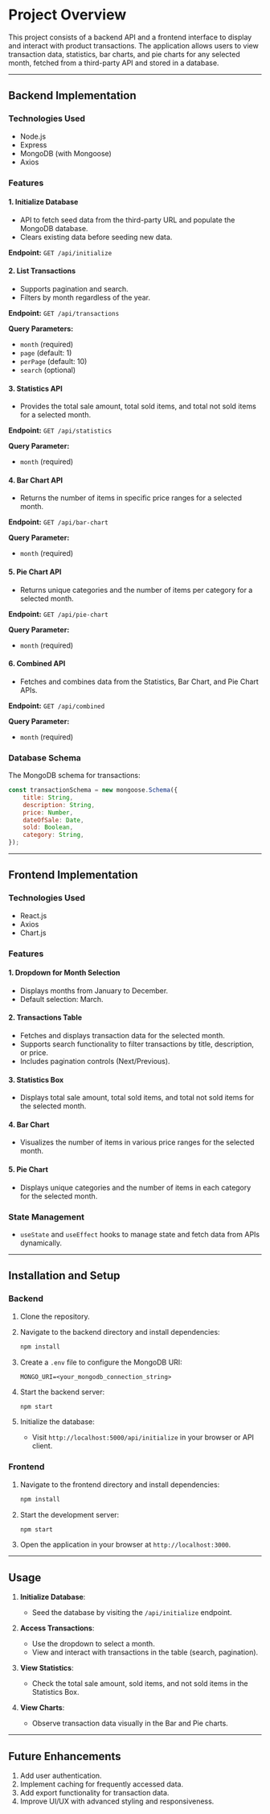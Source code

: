 # Project Overview

This project consists of a backend API and a frontend interface to display and interact with product transactions. The application allows users to view transaction data, statistics, bar charts, and pie charts for any selected month, fetched from a third-party API and stored in a database.

---

## Backend Implementation

### Technologies Used

- Node.js
- Express
- MongoDB (with Mongoose)
- Axios

### Features

#### 1. Initialize Database

- API to fetch seed data from the third-party URL and populate the MongoDB database.
- Clears existing data before seeding new data.

**Endpoint:** `GET /api/initialize`

#### 2. List Transactions

- Supports pagination and search.
- Filters by month regardless of the year.

**Endpoint:** `GET /api/transactions`

**Query Parameters:**

- `month` (required)
- `page` (default: 1)
- `perPage` (default: 10)
- `search` (optional)

#### 3. Statistics API

- Provides the total sale amount, total sold items, and total not sold items for a selected month.

**Endpoint:** `GET /api/statistics`

**Query Parameter:**

- `month` (required)

#### 4. Bar Chart API

- Returns the number of items in specific price ranges for a selected month.

**Endpoint:** `GET /api/bar-chart`

**Query Parameter:**

- `month` (required)

#### 5. Pie Chart API

- Returns unique categories and the number of items per category for a selected month.

**Endpoint:** `GET /api/pie-chart`

**Query Parameter:**

- `month` (required)

#### 6. Combined API

- Fetches and combines data from the Statistics, Bar Chart, and Pie Chart APIs.

**Endpoint:** `GET /api/combined`

**Query Parameter:**

- `month` (required)

### Database Schema

The MongoDB schema for transactions:

```javascript
const transactionSchema = new mongoose.Schema({
    title: String,
    description: String,
    price: Number,
    dateOfSale: Date,
    sold: Boolean,
    category: String,
});
```

---

## Frontend Implementation

### Technologies Used

- React.js
- Axios
- Chart.js

### Features

#### 1. Dropdown for Month Selection

- Displays months from January to December.
- Default selection: March.

#### 2. Transactions Table

- Fetches and displays transaction data for the selected month.
- Supports search functionality to filter transactions by title, description, or price.
- Includes pagination controls (Next/Previous).

#### 3. Statistics Box

- Displays total sale amount, total sold items, and total not sold items for the selected month.

#### 4. Bar Chart

- Visualizes the number of items in various price ranges for the selected month.

#### 5. Pie Chart

- Displays unique categories and the number of items in each category for the selected month.

### State Management

- `useState` and `useEffect` hooks to manage state and fetch data from APIs dynamically.

---

## Installation and Setup

### Backend

1. Clone the repository.
2. Navigate to the backend directory and install dependencies:

   ```bash
   npm install
   ```

3. Create a `.env` file to configure the MongoDB URI:

   ```env
   MONGO_URI=<your_mongodb_connection_string>
   ```

4. Start the backend server:

   ```bash
   npm start
   ```

5. Initialize the database:

   - Visit `http://localhost:5000/api/initialize` in your browser or API client.

### Frontend

1. Navigate to the frontend directory and install dependencies:

   ```bash
   npm install
   ```

2. Start the development server:

   ```bash
   npm start
   ```

3. Open the application in your browser at `http://localhost:3000`.

---

## Usage

1. **Initialize Database**:

   - Seed the database by visiting the `/api/initialize` endpoint.

2. **Access Transactions**:

   - Use the dropdown to select a month.
   - View and interact with transactions in the table (search, pagination).

3. **View Statistics**:

   - Check the total sale amount, sold items, and not sold items in the Statistics Box.

4. **View Charts**:

   - Observe transaction data visually in the Bar and Pie charts.

---

## Future Enhancements

1. Add user authentication.
2. Implement caching for frequently accessed data.
3. Add export functionality for transaction data.
4. Improve UI/UX with advanced styling and responsiveness.

